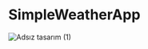 # SimpleWeatherApp
 

![Adsız tasarım (1)](https://github.com/onrsir/SimpleWeatherApp/assets/115572997/964721bd-3e76-4b44-83e9-e9e49f393986)
